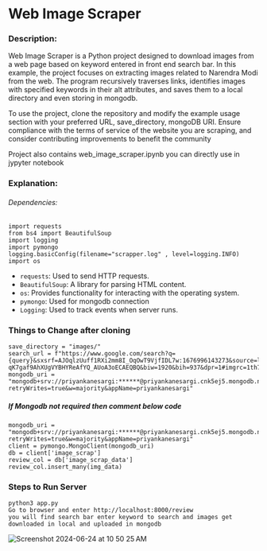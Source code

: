 <h1>Web Image Scraper</h1>

<h3>Description:</h3>
<p>Web Image Scraper is a Python project designed to download images from a web page based on keyword entered in front end search bar. In this example, the project focuses on extracting images related to Narendra Modi from the web. The program recursively traverses links, identifies images with specified keywords in their alt attributes, and saves them to a local directory and even storing in mongodb.

To use the project, clone the repository and modify the example usage section with your preferred URL, save_directory, mongoDB URI. Ensure compliance with the terms of service of the website you are scraping, and consider contributing improvements to benefit the community

Project also contains web_image_scraper.ipynb you can directly use in jypyter notebook</p>

<h3>Explanation:</h3>
<h6> Dependencies: </h6>

```
import requests
from bs4 import BeautifulSoup
import logging
import pymongo
logging.basicConfig(filename="scrapper.log" , level=logging.INFO)
import os
```

* `requests`: Used to send HTTP requests.
* `BeautifulSoup`: A library for parsing HTML content.
* `os`: Provides functionality for interacting with the operating system.
* `pymongo`: Used for mongodb connection
* `Logging`: Used to track events when server runs.

<h3>Things to Change after cloning</h3>

```
save_directory = "images/"
search_url = f"https://www.google.com/search?q={query}&sxsrf=AJOqlzUuff1RXi2mm8I_OqOwT9VjfIDL7w:1676996143273&source=lnms&tbm=isch&sa=X&ved=2ahUKEwiq-qK7gaf9AhXUgVYBHYReAfYQ_AUoA3oECAEQBQ&biw=1920&bih=937&dpr=1#imgrc=1th7VhSesfMJ4M"
mongodb_uri = "mongodb+srv://priyankanesargi:******@priyankanesargi.cnk5ej5.mongodb.net/?retryWrites=true&w=majority&appName=priyankanesargi"
```

<h5> If Mongodb not required then comment below code</h5>

```
mongodb_uri = "mongodb+srv://priyankanesargi:******@priyankanesargi.cnk5ej5.mongodb.net/?retryWrites=true&w=majority&appName=priyankanesargi"
client = pymongo.MongoClient(mongodb_uri)
db = client['image_scrap']
review_col = db['image_scrap_data']
review_col.insert_many(img_data) 
```

<h3>Steps to Run Server</h3>

```
python3 app.py
Go to browser and enter http://localhost:8000/review
you will find search bar enter keyword to search and images get downloaded in local and uploaded in mongodb
```
![Screenshot 2024-06-24 at 10 50 25 AM](https://github.com/priyankanesargi21/image_scraper/assets/48650792/05d9d320-1e57-451f-9c89-5351eb7c4245)


